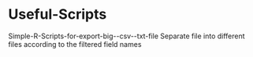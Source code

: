 Useful-Scripts
==============

Simple-R-Scripts-for-export-big--csv--txt-file
Separate file into different files according to the filtered field names
